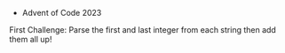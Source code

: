 - Advent of Code 2023

First Challenge:
Parse the first and last integer from each string then add them all up!
